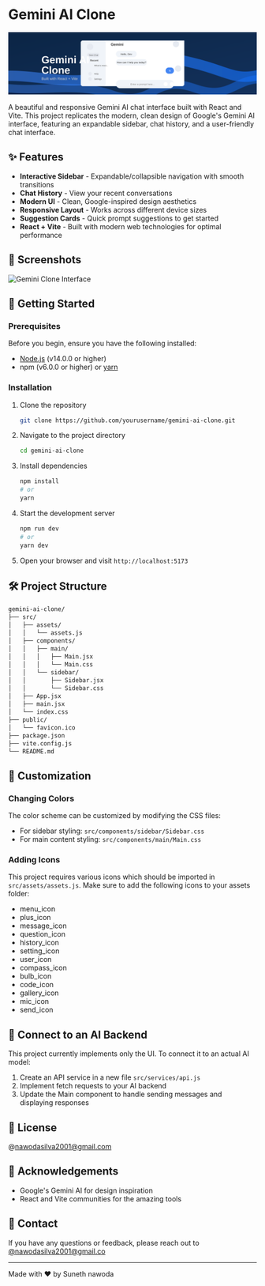 # Gemini AI Clone

![Gemini Clone Banner](https://github.com/Nawoda2-0/GeminiAi-FrontEnd-UI/blob/c0d6f2bc9511837d5eb5d9853a2ce4bd8fe164d9/gemini-clone-banner.svg)

A beautiful and responsive Gemini AI chat interface built with React and Vite. This project replicates the modern, clean design of Google's Gemini AI interface, featuring an expandable sidebar, chat history, and a user-friendly chat interface.

## ✨ Features

- **Interactive Sidebar** - Expandable/collapsible navigation with smooth transitions
- **Chat History** - View your recent conversations
- **Modern UI** - Clean, Google-inspired design aesthetics
- **Responsive Layout** - Works across different device sizes
- **Suggestion Cards** - Quick prompt suggestions to get started
- **React + Vite** - Built with modern web technologies for optimal performance

## 📸 Screenshots

![Gemini Clone Interface](https://via.placeholder.com/800x450?text=Gemini+Interface+Screenshot)

## 🚀 Getting Started

### Prerequisites

Before you begin, ensure you have the following installed:
- [Node.js](https://nodejs.org/) (v14.0.0 or higher)
- npm (v6.0.0 or higher) or [yarn](https://yarnpkg.com/)

### Installation

1. Clone the repository
   ```bash
   git clone https://github.com/yourusername/gemini-ai-clone.git
   ```

2. Navigate to the project directory
   ```bash
   cd gemini-ai-clone
   ```

3. Install dependencies
   ```bash
   npm install
   # or
   yarn
   ```

4. Start the development server
   ```bash
   npm run dev
   # or
   yarn dev
   ```

5. Open your browser and visit `http://localhost:5173`

## 🛠️ Project Structure

```
gemini-ai-clone/
├── src/
│   ├── assets/
│   │   └── assets.js
│   ├── components/
│   │   ├── main/
│   │   │   ├── Main.jsx
│   │   │   └── Main.css
│   │   └── sidebar/
│   │       ├── Sidebar.jsx
│   │       └── Sidebar.css
│   ├── App.jsx
│   ├── main.jsx
│   └── index.css
├── public/
│   └── favicon.ico
├── package.json
├── vite.config.js
└── README.md
```

## 🎨 Customization

### Changing Colors

The color scheme can be customized by modifying the CSS files:
- For sidebar styling: `src/components/sidebar/Sidebar.css`
- For main content styling: `src/components/main/Main.css`

### Adding Icons

This project requires various icons which should be imported in `src/assets/assets.js`. Make sure to add the following icons to your assets folder:
- menu_icon
- plus_icon
- message_icon
- question_icon
- history_icon
- setting_icon
- user_icon
- compass_icon
- bulb_icon
- code_icon
- gallery_icon
- mic_icon
- send_icon

## 🔄 Connect to an AI Backend

This project currently implements only the UI. To connect it to an actual AI model:

1. Create an API service in a new file `src/services/api.js`
2. Implement fetch requests to your AI backend
3. Update the Main component to handle sending messages and displaying responses

## 📝 License

@nawodasilva2001@gmail.com

## 🙏 Acknowledgements

- Google's Gemini AI for design inspiration
- React and Vite communities for the amazing tools

## 📧 Contact

If you have any questions or feedback, please reach out to [@nawodasilva2001@gmail.co](mailto:@nawodasilva2001@gmail.co)

---

Made with ❤️ by  Suneth nawoda
